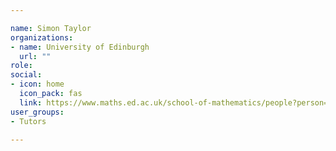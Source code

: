 ```yaml
---

name: Simon Taylor
organizations:
- name: University of Edinburgh 
  url: ""
role: 
social:
- icon: home
  icon_pack: fas
  link: https://www.maths.ed.ac.uk/school-of-mathematics/people?person=748
user_groups:
- Tutors

---
```

